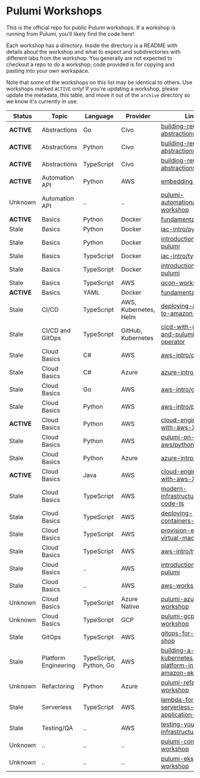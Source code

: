 # Pulumi Workshops

This is the official repo for public Pulumi workshops. If a workshop is running from Pulumi, you'll likely find the code here!

Each workshop has a directory. Inside the directory is a README with details about the workshop and what to expect and subdirectories with different labs from the workshop. You generally are not expected to checkout a repo to do a workshop; code provided is for copying and pasting into your own workspace.

Note that some of the workshops on this list may be identical to others. Use workshops marked `ACTIVE` only! If you're updating a workshop, please update the metadata, this table, and move it out of the `archive` directory so we know it's currently in use.

Status | Topic | Language | Provider | Link
---|---|---|---|---
**ACTIVE** | Abstractions | Go | Civo | [building-reusable-abstractions](./building-reusable-abstractions/)
**ACTIVE** | Abstractions | Python | Civo | [building-reusable-abstractions](./building-reusable-abstractions/)
**ACTIVE** | Abstractions | TypeScript | Civo | [building-reusable-abstractions](./building-reusable-abstractions/)
**ACTIVE** | Automation API | Python | AWS | [embedding-pulumi](./embedding-pulumi/)
Unknown | Automation API | .. | .. | [pulumi-automationapi-workshop](./archive/pulumi-automationapi-workshop/)
**ACTIVE** | Basics | Python | Docker | [fundamentals/python](./fundamentals/python/)
Stale | Basics | Python | Docker | [iac-intro/python](./archive/iac-intro/python/)
Stale | Basics | Python | Docker | [introduction-to-pulumi](./archive/introduction-to-pulumi/)
Stale | Basics | TypeScript | Docker | [iac-intro/typescript](./archive/iac-intro/typescript/)
Stale | Basics | TypeScript | Docker | [introduction-to-pulumi](./archive/introduction-to-pulumi/)
Stale | Basics | TypeScript | AWS | [qcon-workshop](./archive/qcon-workshop/)
**ACTIVE** | Basics | YAML | Docker | [fundamentals/yaml](./fundamentals/yaml/)
Stale | CI/CD | TypeScript | AWS, Kubernetes, Helm | [deploying-argocd-to-amazon-eks](./archive/deploying-argocd-to-amazon-eks/)
Stale | CI/CD and GitOps | TypeScript | GitHub, Kubernetes | [cicd-with-gha-and-pulumi-operator](./archive/cicd-with-gha-and-pulumi-operator/)
Stale | Cloud Basics | C# | AWS | [aws-intro/csharp](./archive/aws-intro/csharp/)
Stale | Cloud Basics | C# | Azure | [azure-intro/csharp](./archive/azure-intro/csharp/)
Stale | Cloud Basics | Go | AWS | [aws-intro/go](./archive/aws-intro/go/)
Stale | Cloud Basics | Python | AWS | [aws-intro/python](./archive/aws-intro/python/)
**ACTIVE** | Cloud Basics | Python | AWS | [cloud-engineering-with-aws-X/python](./cloud-engineering-with-aws-X/python/)
Stale | Cloud Basics | Python | AWS | [pulumi-on-aws/python](./archive/pulumi-on-aws/python/)
Stale | Cloud Basics | Python | Azure | [azure-intro/python](./archive/azure-intro/python/)
**ACTIVE** | Cloud Basics | Java | AWS | [cloud-engineering-with-aws-X/java](./cloud-engineering-with-aws-X/java/)
Stale | Cloud Basics | TypeScript | AWS | [modern-infrastructure-as-code-ts](./archive/modern-infrastructure-as-code-ts/)
Stale | Cloud Basics | TypeScript | AWS | [deploying-containers-to-ecs](./archive/deploying-containers-to-ecs/)
Stale | Cloud Basics | TypeScript | AWS | [provision-ec2-virtual-machines](./archive/provision-ec2-virtual-machines/)
Stale | Cloud Basics | TypeScript | AWS | [aws-intro/typescript](./archive/aws-intro/typescript/)
Stale | Cloud Basics | .. | AWS | [introduction-to-pulumi](./archive/introduction-to-pulumi/)
Stale | Cloud Basics | .. | AWS | [aws-workshop](./archive/aws-workshop/)
Unknown | Cloud Basics | TypeScript | Azure Native | [pulumi-azurenative-workshop](./archive/pulumi-azurenative-workshop/)
Unknown | Cloud Basics | TypeScript | GCP | [pulumi-gcp-workshop](./archive/pulumi-gcp-workshop/)
Stale | GitOps | TypeScript | AWS | [gitops-for-socks-shop](./archive/gitops-for-socks-shop/)
Stale | Platform Engineering | TypeScript, Python, Go | AWS | [building-a-kubernetes-platform-in-amazon-eks](./archive/archive/building-a-kubernetes-platform-in-amazon-eks/)
Unknown | Refactoring | Python | Azure | [pulumi-refactoring-workshop](./archive/pulumi-refactoring-workshop/)
Stale | Serverless | TypeScript | AWS | [lambda-for-serverless-application-patterns](./archive/lambda-for-serverless-application-patterns/)
Stale | Testing/QA | .. | AWS | [testing-your-infrastructure](./archive/testing-your-infrastructure/)
Unknown | .. | .. | .. | [pulumi-component-workshop](./archive/pulumi-component-workshop/)
Unknown | .. | .. | .. | [pulumi-eksplatform-workshop](./archive/pulumi-eksplatform-workshop/)
